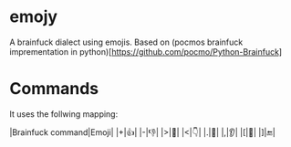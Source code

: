 # emojy

A brainfuck dialect using emojis. Based on (pocmos brainfuck imprementation in python)[https://github.com/pocmo/Python-Brainfuck]

# Commands

It uses the follwing mapping:

|Brainfuck command|Emoji|
|+|👍|
|-|👎|
|>|🖕|
|<|👇|
|.|👄|
|,|👂|
|[|🔁|
|]|🔚|